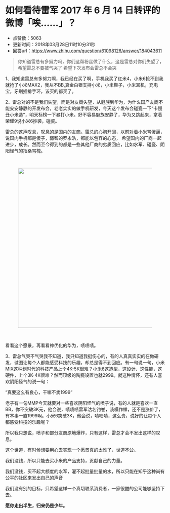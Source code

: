 # 如何看待雷军 2017 年 6 月 14 日转评的微博「唉……」？
- 点赞数：5063
- 更新时间：2018年03月28日11时10分31秒
- 回答url：https://www.zhihu.com/question/61098126/answer/184043611
<body>
 <blockquote data-pid="bEF-icrP">
  你知道雷总有多努力吗，你们这帮粉丝做了什么，这是雷总对你们失望了，希望雷总不要被气哭了 希望下次发布会雷总不会哭
 </blockquote>
 <p data-pid="pVxQwJ7v">1、我知道雷总有多努力啊，我已经在买了啊，手机我买了红米4，小米6抢不到我就抢了小米MAX2，我从不BB,真金白银支持小米，小米鞋子，小米耳机，充电宝，牙刷插排手环，该买的都买了。</p>
 <p data-pid="jOariLOp">2、雷总对的不是我们失望，而是对友商失望，从魅族到华为，为什么国产友商不能安安静静的开发布会，老老实实的做手机研发，今天这个发布会碰瓷一下“卡慢丑小米造”，明天标榜一下暴打小米。好不容易魅族安静了，华为又跳起来，拿着荣耀9说小米6抄袭，碰瓷。</p>
 <p data-pid="SMXPLzd9">雷总的这声叹息，叹息的是国内的友商。雷总的心胸开阔，以前对着小米骂傻逼，说国内手机都是傻子，弱智的罗永浩，都能以包容的心态， 希望国内的厂商一起进步，成长。然而至今得到的都是一些其他厂商的劣质回应，比如水军、碰瓷、阴阳怪气的指桑骂槐。</p>
 <br>
 <figure>
  <img src="https://pic1.zhimg.com/50/v2-f7c0eef86e5d9942499fe3ade1643834_720w.jpg?source=1940ef5c" data-rawwidth="505" data-rawheight="72" data-original-token="v2-f7c0eef86e5d9942499fe3ade1643834" class="origin_image zh-lightbox-thumb" width="505" data-original="https://pica.zhimg.com/v2-f7c0eef86e5d9942499fe3ade1643834_r.jpg?source=1940ef5c">
 </figure>
 <br>
 <p data-pid="G-qC79iD">看看这个愿景，再看看神优化的华为，啧啧啧。</p>
 <p data-pid="3tCozHzn">3、雷总气哭不气哭我不知道，我只知道我挺伤心的，有的人真真实实的在做研发，试图让每个人都能感受科技的乐趣，却总是得不到回应。有一句说一句，小米MIX这种划时代的科技产品上个4K-5K很难？小米6这造型，这设计、这性能，这硬件，上个3K-4K很难？然而顶级的陶瓷设置也就2999。就这种情怀，还有人喜欢阴阳怪气的说一句：</p>
 <p data-pid="__hf7PXv">“真要这么有良心，干嘛不卖1999”</p>
 <p data-pid="Pn8X8JLB">老子有一句MMP今天就要对一些喜欢阴阳怪气的喷子说，有的人就是喜欢一直BB，你不突破3K元，他会说，啧啧啧雷军沽名钓誉，装模作样，还不是涨价了，有本事一直1999啊。小米6突破3K，他会说，啧啧啧，这么贵，说好的让每个人都感受科技的乐趣呢？</p>
 <p data-pid="LwKJq8TQ">所以我只想说，喷子和部分友商原地爆炸，只有这样，雷总才会不发出这样的叹息。</p>
 <p data-pid="BRqTYBMP">这个世道，有时候想要用心去实现一个愿景真的太难了，世道不公。</p>
 <p data-pid="xj7yrYlf">我们没钱，所以只能去买小米的产品支持，贡献自己的力量。</p>
 <p data-pid="OkmEkmgd">我们没钱，买不起大额度的水军，灌不起批量批量的水，所以只能在知乎这种尚有公平的社区来发出自己的声音</p>
 <p data-pid="GrQAqXa0">我们没有别的目标，只希望这样一个真切联系消费者，一家很酷的公司能够坚持下去。</p>
 <p data-pid="iIfoy7Us"><b>愿你走出半生，归来仍是少年。</b></p>
</body>